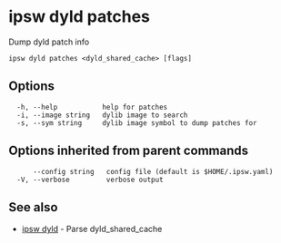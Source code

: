 # ipsw dyld patches

Dump dyld patch info

```
ipsw dyld patches <dyld_shared_cache> [flags]
```

## Options

```
  -h, --help           help for patches
  -i, --image string   dylib image to search
  -s, --sym string     dylib image symbol to dump patches for
```

## Options inherited from parent commands

```
      --config string   config file (default is $HOME/.ipsw.yaml)
  -V, --verbose         verbose output
```

## See also

* [ipsw dyld](/cmd/ipsw_dyld/)	 - Parse dyld_shared_cache


